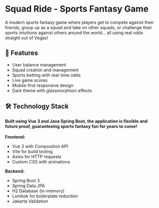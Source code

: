 # Squad Ride - Sports Fantasy Game

A modern sports fantasy game where players get to compete against their friends, group up as a squad and take on other squads, or challenge their sports intuitions against others around the world... all using real odds straight out of Vegas!

## 🔧 Features

- User balance management
- Squad creation and management
- Sports betting with real-time odds
- Live game scores
- Mobile-first responsive design
- Dark theme with glassmorphism effects

## 🛠️ Technology Stack
#### Built using Vue 3 and Java Spring Boot, the application is flexible and future proof, guaranteeing sports fantasy fun for years to come!

**Frontend:**
- Vue 3 with Composition API
- Vite for build tooling
- Axios for HTTP requests
- Custom CSS with animations

**Backend:**
- Spring Boot 3
- Spring Data JPA
- H2 Database (in-memory)
- Lombok for boilerplate reduction
- Jakarta Validation

